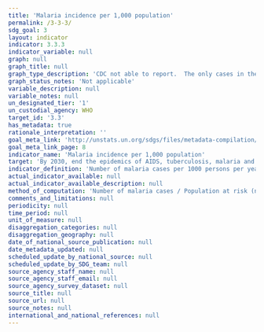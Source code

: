 ```yaml
---
title: 'Malaria incidence per 1,000 population'
permalink: /3-3-3/
sdg_goal: 3
layout: indicator
indicator: 3.3.3
indicator_variable: null
graph: null
graph_title: null
graph_type_description: 'CDC not able to report.  The only cases in the UK are related to travel and there are very few.'
graph_status_notes: 'Not applicable'
variable_description: null
variable_notes: null
un_designated_tier: '1'
un_custodial_agency: WHO
target_id: '3.3'
has_metadata: true
rationale_interpretation: ''
goal_meta_link: 'http://unstats.un.org/sdgs/files/metadata-compilation/Metadata-Goal-3.pdf'
goal_meta_link_page: 8
indicator_name: 'Malaria incidence per 1,000 population'
target: 'By 2030, end the epidemics of AIDS, tuberculosis, malaria and neglected tropical diseases and combat hepatitis, water-borne diseases and other communicable diseases.'
indicator_definition: 'Number of malaria cases per 1000 persons per year.'
actual_indicator_available: null
actual_indicator_available_description: null
method_of_computation: 'Number of malaria cases / Population at risk (number of people living in areas where malaria transmission occurs) Method of measurement Complete data on malaria cases reported through surveillance systems are the best source of data but are rarely available for large populations. Reported data on malaria cases generally need to be corrected for extent of health service use, incompleteness of reporting and lack of case confirmation. In high transmission areas with limited health service data but with good data on parasite prevalence the number of cases can be estimated from parasite prevalence.''''The denominator is estimated, using risk mapping and population data. Method of estimation WHO compiles data on reported confirmed cases of malaria, submitted by national malaria control programmes and estimates the extent of underreporting.''''Where necessary the number of cases are inferred from parasite prevalence surveys.'''''
comments_and_limitations: null
periodicity: null
time_period: null
unit_of_measure: null
disaggregation_categories: null
disaggregation_geography: null
date_of_national_source_publication: null
date_metadata_updated: null
scheduled_update_by_national_source: null
scheduled_update_by_SDG_team: null
source_agency_staff_name: null
source_agency_staff_email: null
source_agency_survey_dataset: null
source_title: null
source_url: null
source_notes: null
international_and_national_references: null
---
```


